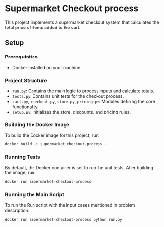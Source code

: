 # Supermarket Checkout process

This project implements a supermarket checkout system that calculates the total price of items added to the cart.

## Setup

### Prerequisites

- Docker installed on your machine.

### Project Structure

- `run.py`: Contains the main logic to process inputs and calculate totals.
- `tests.py`: Contains unit tests for the checkout process.
- `cart.py`, `checkout.py`, `store.py`, `pricing.py`: Modules defining the core functionality.
- `setup.py`: Initializes the store, discounts, and pricing rules.

### Building the Docker Image

To build the Docker image for this project, run:

```bash
docker build -t supermarket-checkout-process .
```

### Running Tests

By default, the Docker container is set to run the unit tests. After building the image, run:

```bash
docker run supermarket-checkout-process
```

### Running the Main Script

To run the Run script with the input cases mentioned in problem description:

```bash
docker run supermarket-checkout-process python run.py
```
